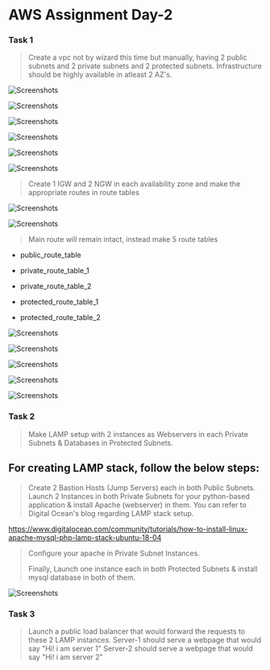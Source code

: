 # AWS Assignment Day-2

### Task 1

> Create a vpc not by wizard this time but manually, having 2 public subnets and 2 private subnets and 2 protected subnets. Infrastructure should be highly available in atleast 2 AZ's.


![Screenshots](Screenshots/1.png)


![Screenshots](Screenshots/2.png)


![Screenshots](Screenshots/3.png)


![Screenshots](Screenshots/4.png)


![Screenshots](Screenshots/5.png)


![Screenshots](Screenshots/7.png)


> Create 1 IGW and 2 NGW in each availability zone and make the appropriate routes in route tables


![Screenshots](Screenshots/8.png)


![Screenshots](Screenshots/10.png)


> Main route will remain intact, instead make 5 route tables

 - public_route_table

 - private_route_table_1

 - private_route_table_2 

 - protected_route_table_1

 - protected_route_table_2


![Screenshots](Screenshots/14.png)


![Screenshots](Screenshots/11.png)


![Screenshots](Screenshots/15.png)


![Screenshots](Screenshots/12.png)


![Screenshots](Screenshots/16.png)


### Task 2

> Make LAMP setup with 2 instances as Webservers in each Private Subnets & Databases in Protected Subnets.

## For creating LAMP stack, follow the below steps:

> Create 2 Bastion Hosts (Jump Servers) each in both Public Subnets.
> Launch 2 Instances in both Private Subnets for your python-based application
> & install Apache (webserver) in them. You can refer to  Digital Ocean's blog regarding LAMP stack setup.


https://www.digitalocean.com/community/tutorials/how-to-install-linux-apache-mysql-php-lamp-stack-ubuntu-18-04


> Configure your apache in Private Subnet Instances.
>
> Finally, Launch one instance each in both Protected Subnets & install mysql database in both of them.


![Screenshots](Screenshots/19.png)


### Task 3

> Launch a public load balancer that would forward the requests to these 2 LAMP instances.
> Server-1 should serve a webpage that would say "Hi! i am server 1"
> Server-2 should serve a webpage that would say "Hi! i am server 2"
